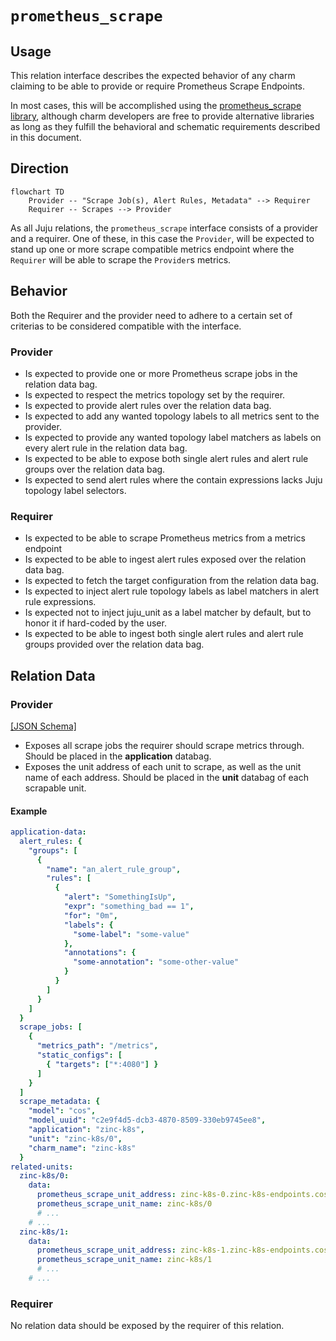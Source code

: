 # `prometheus_scrape`

## Usage

This relation interface describes the expected behavior of any charm claiming to be able to provide or require Prometheus Scrape Endpoints.

In most cases, this will be accomplished using the [prometheus_scrape library](https://charmhub.io/prometheus-k8s/libraries/prometheus_scrape), although charm developers are free to provide alternative libraries as long as they fulfill the behavioral and schematic requirements described in this document.

## Direction

```mermaid
flowchart TD
    Provider -- "Scrape Job(s), Alert Rules, Metadata" --> Requirer
    Requirer -- Scrapes --> Provider
```

As all Juju relations, the `prometheus_scrape` interface consists of a provider and a requirer. One of these, in this case the `Provider`, will be expected to stand up one or more scrape compatible metrics endpoint where the `Requirer` will be able to scrape the `Provider`s metrics.

## Behavior

Both the Requirer and the provider need to adhere to a certain set of criterias to be considered compatible with the interface.

### Provider

- Is expected to provide one or more Prometheus scrape jobs in the relation data bag.
- Is expected to respect the metrics topology set by the requirer.
- Is expected to provide alert rules over the relation data bag.
- Is expected to add any wanted topology labels to all metrics sent to the provider.
- Is expected to provide any wanted topology label matchers as labels on every alert rule in the relation data bag.
- Is expected to be able to expose both single alert rules and alert rule groups over the relation data bag.
- Is expected to send alert rules where the contain expressions lacks Juju topology label selectors.

### Requirer
- Is expected to be able to scrape Prometheus metrics from a metrics endpoint
- Is expected to be able to ingest alert rules exposed over the relation data bag.
- Is expected to fetch the target configuration from the relation data bag.
- Is expected to inject alert rule topology labels as label matchers in alert rule expressions.
- Is expected not to inject juju_unit as a label matcher by default, but to honor it if hard-coded by the user.
- Is expected to be able to ingest both single alert rules and alert rule groups provided over the relation data bag.

## Relation Data

### Provider

[\[JSON Schema\]](./schemas/provider.json)

- Exposes all scrape jobs the requirer should scrape metrics through. Should be placed in the **application** databag.
- Exposes the unit address of each unit to scrape, as well as the unit name of each address. Should be placed in the **unit** databag of each scrapable unit.

#### Example


```yaml
application-data:
  alert_rules: {
    "groups": [
      {
        "name": "an_alert_rule_group",
        "rules": [
          {
            "alert": "SomethingIsUp",
            "expr": "something_bad == 1",
            "for": "0m",
            "labels": {
              "some-label": "some-value"
            },
            "annotations": {
              "some-annotation": "some-other-value"
            }
          }
        ]
      }
    ]
  }
  scrape_jobs: [
    {
      "metrics_path": "/metrics", 
      "static_configs": [
        { "targets": ["*:4080"] }
      ]
    }
  ]
  scrape_metadata: {
    "model": "cos",
    "model_uuid": "c2e9f4d5-dcb3-4870-8509-330eb9745ee8",
    "application": "zinc-k8s",
    "unit": "zinc-k8s/0",
    "charm_name": "zinc-k8s"
  }
related-units:
  zinc-k8s/0:
    data:
      prometheus_scrape_unit_address: zinc-k8s-0.zinc-k8s-endpoints.cos.svc.cluster.local
      prometheus_scrape_unit_name: zinc-k8s/0
      # ...
    # ...
  zinc-k8s/1:
    data:
      prometheus_scrape_unit_address: zinc-k8s-1.zinc-k8s-endpoints.cos.svc.cluster.local
      prometheus_scrape_unit_name: zinc-k8s/1
      # ...
    # ...
```

### Requirer

No relation data should be exposed by the requirer of this relation.